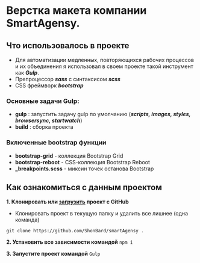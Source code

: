 # Верстка макета компании SmartAgensy.

## Что использовалось в проекте
* Для автоматизации медленных, повторяющихся рабочих процессов и их объединения я использовал в своем проекте такой инструмент как ***Gulp***.
* Препроцессор ***sass*** с синтаксисом ***scss***
* CSS фреймворк ***bootstrap***
### Основные задачи Gulp:
* **gulp** : запустить задачу gulp по умолчанию (***scripts, images, styles, browsersync, startwatch***)
* **build** : сборка проекта
### Включенные bootstrap функции
 * **bootstrap-grid** - коллекция Bootstrap Grid
 * **bootstrap-reboot** - CSS-коллекция Bootstrap Reboot
 * **_breakpoints.scss** - миксин точек останова Bootstrap

## Как ознакомиться с данным проектом 
**1. Клонировать или [загрузить](https://github.com/ShonBard/amartAgency/archive/refs/heads/master.zip) проект с GitHub**

* Клонировать проект в текущую папку и удалить все лишнее (одна команда)
```
git clone https://github.com/ShonBard/smartAgensy .
```
**2. Установить все зависимости  командой** `npm i`

**3. Запустите проект командой** `Gulp`
